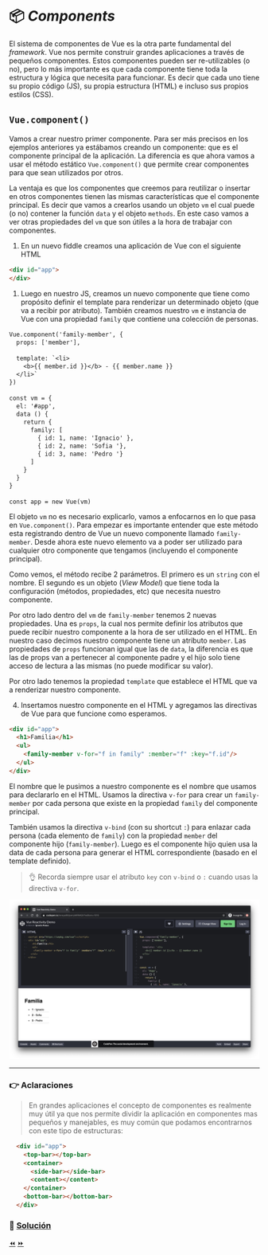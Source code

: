 # 📦 *Components*

El sistema de componentes de Vue es la otra parte fundamental del *framework*. Vue nos permite construir grandes aplicaciones a través de pequeños componentes. Estos componentes pueden ser re-utilizables (o no), pero lo más importante es que cada componente tiene toda la estructura y lógica que necesita para funcionar. Es decir que cada uno tiene su propio código (JS), su propia estructura (HTML) e incluso sus propios estilos (CSS).

## `Vue.component()`

Vamos a crear nuestro primer componente. Para ser más precisos en los ejemplos anteriores ya estábamos creando un componente: que es el componente principal de la aplicación. La diferencia es que ahora vamos a usar el método estático `Vue.component()` que permite crear componentes para que sean utilizados por otros.

La ventaja es que los componentes que creemos para reutilizar o insertar en otros componentes tienen las mismas características que el componente principal. Es decir que vamos a crearlos usando un objeto `vm` el cual puede (o no) contener la función `data` y el objeto `methods`. En este caso vamos a ver otras propiedades del `vm` que son útiles a la hora de trabajar con componentes.

1. En un nuevo fiddle creamos una aplicación de Vue con el siguiente HTML
```html
<div id="app">
</div>
```

1. Luego en nuestro JS, creamos un nuevo componente que tiene como propósito definir el template para renderizar un determinado objeto (que va a recibir por atributo). También creamos nuestro `vm` e instancia de Vue con una propiedad `family` que contiene una colección de personas.

```JS
Vue.component('family-member', {
  props: ['member'],

  template: `<li>
    <b>{{ member.id }}</b> - {{ member.name }}
  </li>`
})

const vm = {
  el: '#app',
  data () {
    return {
      family: [
        { id: 1, name: 'Ignacio' },
        { id: 2, name: 'Sofia '},
        { id: 3, name: 'Pedro '}
      ]
    }
  }
}

const app = new Vue(vm)
```

El objeto `vm` no es necesario explicarlo, vamos a enfocarnos en lo que pasa en `Vue.component()`. Para empezar es importante entender que este método esta registrando dentro de Vue un nuevo componente llamado `family-member`. Desde ahora este nuevo elemento va a poder ser utilizado para cualquier otro componente que tengamos (incluyendo el componente principal).

Como vemos, el método  recibe 2 parámetros. El primero es un `string` con el nombre. El segundo es un objeto (*View Model*) que tiene toda la configuración (métodos, propiedades, etc) que necesita nuestro componente.

Por otro lado dentro del `vm` de `family-member` tenemos 2 nuevas propiedades. Una es `props`, la cual nos permite definir los atributos que puede recibir nuestro componente a la hora de ser utilizado en el HTML. En nuestro caso decimos nuestro componente tiene un atributo `member`. Las propiedades de `props` funcionan igual que las de `data`, la diferencia es que las de props van a pertenecer al componente padre y el hijo solo tiene acceso de lectura a las mismas (no puede modificar su valor).

Por otro lado tenemos la propiedad `template` que establece el HTML que va a renderizar nuestro componente.

4. Insertamos nuestro componente en el HTML y agregamos las directivas de Vue para que funcione como esperamos.
```html
<div id="app">
  <h1>Familia</h1>
  <ul>
    <family-member v-for="f in family" :member="f" :key="f.id"/>
  </ul>
</div>
```

El nombre que le pusimos a nuestro componente es el nombre que usamos para declararlo en el HTML. Usamos la directiva `v-for` para crear un `family-member` por cada persona que existe en la propiedad `family` del componente principal.

También usamos la directiva `v-bind` (con su shortcut `:`) para enlazar cada persona (cada elemento de `family`) con la propiedad `member` del componente hijo (`family-member`). Luego es el componente hijo quien usa la data de cada persona para generar el HTML correspondiente (basado en el template definido).

> 👌 Recorda siempre usar el atributo `key` con `v-bind` o `:` cuando usas la directiva `v-for`.

![directives](../img/components.png)

___
### 👉 Aclaraciones

> En grandes aplicaciones el concepto de componentes es realmente muy útil ya que nos permite dividir la aplicación en componentes mas pequeños y manejables, es muy común que podamos encontrarnos con este tipo de estructuras:
```html
  <div id="app">
    <top-bar></top-bar>
    <container>
      <side-bar></side-bar>
      <content></content>
    </container>
    <bottom-bar></bottom-bar>
  </div>
```

### 📝 [Solución](https://jsfiddle.net/ianaya89/580pwqqe)

[⏪](https://github.com/ianaya89/workshop-vuejs/blob/master/ex/03.md)  [⏩](https://github.com/ianaya89/workshop-vuejs/blob/master/ex/05.md)
